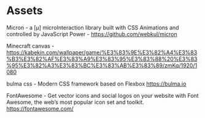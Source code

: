 # Assets

Micron - a [μ] microInteraction library built with CSS Animations and controlled by JavaScript Power - https://github.com/webkul/micron

Minecraft canvas - https://kabekin.com/wallpaper/game/%E3%83%9E%E3%82%A4%E3%83%B3%E3%82%AF%E3%83%A9%E3%83%95%E3%83%88%20%E3%83%95%E3%82%A3%E3%83%BC%E3%83%AB%E3%83%89/zmKq/1920/1080

bulma css - Modern CSS framework based on Flexbox https://bulma.io

FontAwesome - Get vector icons and social logos on your website with Font Awesome, the web’s most popular icon set and toolkit. https://fontawesome.com/